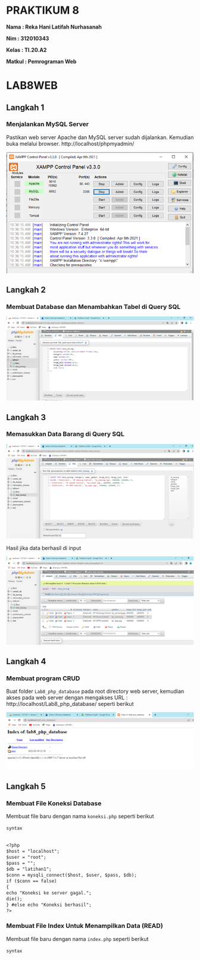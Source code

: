 # PRAKTIKUM 8

**Nama : Reka Hani Latifah Nurhasanah** <br>

**Nim : 312010343** <br>

**Kelas : TI.20.A2** <br>

**Matkul : Pemrograman Web** <br>

# LAB8WEB

## Langkah 1

### Menjalankan MySQL Server 

Pastikan web server Apache dan MySQL server sudah dijalankan. Kemudian buka melalui browser. http://localhost/phpmyadmin/

![1.png](img/1.png)

## Langkah 2

### Membuat Database dan Menambahkan Tabel di Query SQL

![2.png](img/2.png)

## Langkah 3

### Memasukkan Data Barang di Query SQL

![4.png](img/4.png)

Hasil jika data berhasil di input

![5.png](img/5.png)

## Langkah 4

### Membuat program CRUD 

Buat folder `Lab8_php_database` pada root directory web server, kemudian akses pada web server dengan mengakses URL : http://localhost/Lab8_php_database/ seperti berikut

![6.png](img/6.png)

## Langkah 5

### Membuat File Koneksi Database

Membuat file baru dengan nama `koneksi.php` seperti berikut

`syntax`

```

<?php
$host = "localhost";
$user = "root";
$pass = "";
$db = "latihan1";
$conn = mysqli_connect($host, $user, $pass, $db);
if ($conn == false)
{
echo "Koneksi ke server gagal.";
die();
} #else echo "Koneksi berhasil";
?>

```

### Membuat File Index Untuk Menampilkan Data (READ)

Membuat file baru dengan nama `index.php` seperti berikut

`syntax`

```


